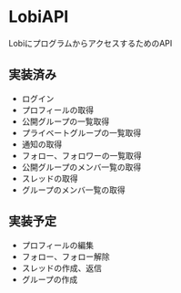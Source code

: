 # LobiAPI
LobiにプログラムからアクセスするためのAPI

## 実装済み
- ログイン
- プロフィールの取得
- 公開グループの一覧取得
- プライベートグループの一覧取得
- 通知の取得
- フォロー、フォロワーの一覧取得
- 公開グループのメンバ一覧の取得
- スレッドの取得
- グループのメンバ一覧の取得

## 実装予定
- プロフィールの編集
- フォロー、フォロー解除
- スレッドの作成、返信
- グループの作成
